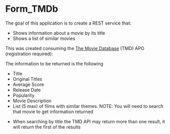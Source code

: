 # Form_TMDb
The goal of this application is to create a REST service that:

- Shows information about a movie by its title
- Shows a list of similar movies

This was created consuming the [The Movie Database](https://developers.themoviedb.org/3/getting-started/introduction) (TMD) APO (registration required):

The information to be returned is the following

- Title
- Original Titles
- Average Score
- Release Date
- Popularity
- Movie Description
- List (5 max) of films with similar themes. NOTE: You will need to search that movie to get information returned

* When searching by title the TMD API may return more than one result, it will return the first of the results
